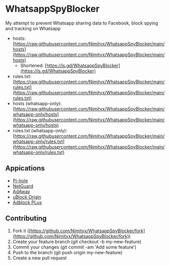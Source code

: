 # WhatsappSpyBlocker
My attempt to prevent Whatsapp sharing data to Facebook, block spying and tracking on Whatsapp
- hosts: [https://raw.githubusercontent.com/Nimityx/WhatsappSpyBlocker/main/hosts](https://raw.githubusercontent.com/Nimityx/WhatsappSpyBlocker/main/hosts)
  - Shortened: [https://is.gd/WhatsappSpyBlocker](https://is.gd/WhatsappSpyBlocker)
- rules.txt: [https://raw.githubusercontent.com/Nimityx/WhatsappSpyBlocker/main/rules.txt](https://raw.githubusercontent.com/Nimityx/WhatsappSpyBlocker/main/rules.txt)
- hosts (whatsapp-only): [https://raw.githubusercontent.com/Nimityx/WhatsappSpyBlocker/main/whatsapp-only/hosts](https://raw.githubusercontent.com/Nimityx/WhatsappSpyBlocker/main/whatsapp-only/hosts)
- rules.txt (whatsapp-only): [https://raw.githubusercontent.com/Nimityx/WhatsappSpyBlocker/main/whatsapp-only/rules.txt](https://raw.githubusercontent.com/Nimityx/WhatsappSpyBlocker/main/whatsapp-only/rules.txt)

## Appications
- [Pi-hole](https://pi-hole.net/)
- [NetGuard](https://github.com/M66B/NetGuard)
- [AdAway](https://github.com/AdAway/AdAway)
- [uBlock Origin](https://github.com/gorhill/uBlock/)
- [Adblock PLus](https://adblockplus.org/)

## Contributing
1.  Fork it ([https://github.com/Nimityx/WhatsappSpyBlocker/fork](https://github.com/Nimityx/WhatsappSpyBlocker/fork))
2.  Create your feature branch (git checkout -b my-new-feature)
3.  Commit your changes (git commit -am 'Add some feature')
4.  Push to the branch (git push origin my-new-feature)
5.  Create a new pull request
